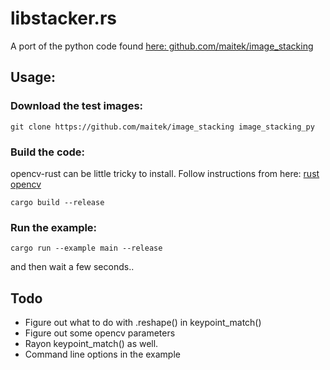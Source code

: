 # libstacker.rs
A port of the python code found [here: github.com/maitek/image_stacking](https://github.com/maitek/image_stacking) 

## Usage:
### Download the test images:

```git clone https://github.com/maitek/image_stacking image_stacking_py```

### Build the code:
opencv-rust can be little tricky to install. Follow instructions from here: [rust opencv](https://crates.io/crates/opencv)

```cargo build --release```

### Run the example:

```cargo run --example main --release```

and then wait a few seconds..


## Todo

* Figure out what to do with .reshape() in keypoint_match()
* Figure out some opencv parameters
* Rayon keypoint_match() as well.
* Command line options in the example


